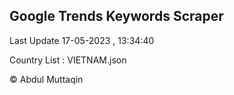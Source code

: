 

## Google Trends Keywords Scraper 
 
Last Update 17-05-2023 , 13:34:40

Country List :
VIETNAM.json



© Abdul Muttaqin 
